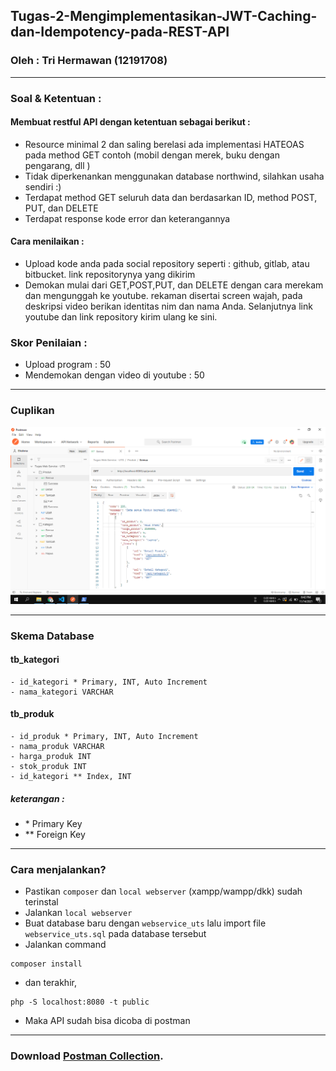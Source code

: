 ## Tugas-2-Mengimplementasikan-JWT-Caching-dan-Idempotency-pada-REST-API
### Oleh : Tri Hermawan (12191708)

___

### Soal & Ketentuan : 
#### Membuat restful API dengan ketentuan sebagai berikut :
- Resource minimal 2 dan saling berelasi ada implementasi HATEOAS pada method GET
contoh (mobil dengan merek, buku dengan pengarang, dll )
- Tidak diperkenankan menggunakan database northwind, silahkan usaha sendiri :)
- Terdapat method GET seluruh data dan berdasarkan ID, method POST, PUT, dan DELETE
- Terdapat response kode error dan keterangannya


#### Cara menilaikan :
- Upload kode anda pada social repository seperti : github, gitlab, atau bitbucket. link repositorynya yang dikirim
- Demokan mulai dari GET,POST,PUT, dan DELETE dengan cara merekam dan mengunggah ke youtube. rekaman disertai screen wajah, pada deskripsi video berikan identitas nim dan nama Anda. Selanjutnya link youtube dan link repository kirim ulang ke sini.

### Skor Penilaian :
- Upload program : 50
- Mendemokan dengan video di youtube : 50
___


### Cuplikan 
![](screenshot1.png)
___


### Skema Database
#### tb_kategori
```
- id_kategori * Primary, INT, Auto Increment
- nama_kategori VARCHAR
```
#### tb_produk
```
- id_produk * Primary, INT, Auto Increment
- nama_produk VARCHAR
- harga_produk INT
- stok_produk INT
- id_kategori ** Index, INT
```
##### keterangan :
* \* Primary Key
* \*\* Foreign Key
___


### Cara menjalankan?
- Pastikan ```composer``` dan ```local webserver``` (xampp/wampp/dkk) sudah terinstal
- Jalankan ```local webserver```
- Buat database baru dengan ```webservice_uts``` lalu import file ```webservice_uts.sql``` pada database tersebut
- Jalankan command
```
composer install
```
- dan terakhir,
```
php -S localhost:8080 -t public
```
- Maka API sudah bisa dicoba di postman
___


### Download [Postman Collection](https://www.postman.com/collections/bb8eb3d1b778c7a372a2).
